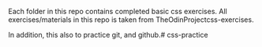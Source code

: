 Each folder in this repo contains completed basic css exercises. All exercises/materials in this repo is taken from TheOdinProjectcss-exercises.


In addition, this also to practice git, and github.# css-practice